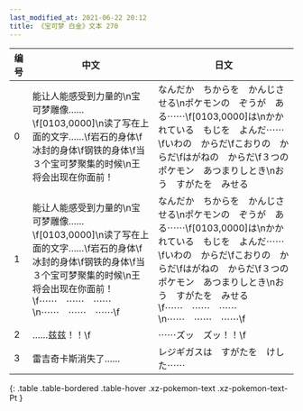 ```yaml
---
last_modified_at: 2021-06-22 20:12
title: 《宝可梦 白金》文本 270
---
```

| 编号 | 中文 | 日文 |
| ---- | ---- | ---- |
| 0 | 能让人能感受到力量的\n宝可梦雕像……\f[0103,0000]\n读了写在上面的文字……\f岩石的身体\f冰封的身体\f钢铁的身体\f当３个宝可梦聚集的时候\n王将会出现在你面前！ | なんだか　ちからを　かんじさせる\nポケモンの　ぞうが　ある⋯⋯\f[0103,0000]は\nかかれている　もじを　よんだ⋯⋯\fいわの　からだ\fこおりの　からだ\fはがねの　からだ\f３つの　ポケモン　あつまりしとき\nおう　すがたを　みせる |
| 1 | 能让人能感受到力量的\n宝可梦雕像……\f[0103,0000]\n读了写在上面的文字……\f岩石的身体\f冰封的身体\f钢铁的身体\f当３个宝可梦聚集的时候\n王将会出现在你面前！\f⋯⋯　⋯⋯　⋯⋯\n⋯⋯　⋯⋯　⋯⋯\f | なんだか　ちからを　かんじさせる\nポケモンの　ぞうが　ある⋯⋯\f[0103,0000]は\nかかれている　もじを　よんだ⋯⋯\fいわの　からだ\fこおりの　からだ\fはがねの　からだ\f３つの　ポケモン　あつまりしとき\nおう　すがたを　みせる\f⋯⋯　⋯⋯　⋯⋯\n⋯⋯　⋯⋯　⋯⋯\f |
| 2 | ……兹兹！！\f | ⋯⋯ズッ　ズッ！！\f |
| 3 | 雷吉奇卡斯消失了…… | レジギガスは　すがたを　けした⋯⋯ |
{: .table .table-bordered .table-hover .xz-pokemon-text .xz-pokemon-text-Pt }